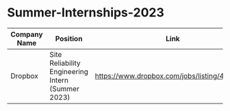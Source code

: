 # Summer-Internships-2023

Company Name | Position	| Link
--- | --- | ---
Dropbox	| Site Reliability Engineering Intern (Summer 2023)	| https://www.dropbox.com/jobs/listing/4634837

